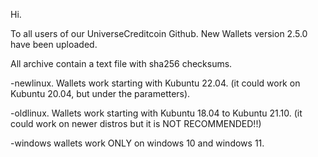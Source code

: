 ﻿
Hi.

To all users of our UniverseCreditcoin Github.
New Wallets version 2.5.0 have been uploaded.

All archive contain a text file with sha256 checksums.

-newlinux. Wallets work starting with Kubuntu 22.04. (it could work on Kubuntu 20.04, but under the parametters).

-oldlinux. Wallets work starting with Kubuntu 18.04 to Kubuntu 21.10. (it could work on newer distros but it is NOT RECOMMENDED!!)

-windows wallets work ONLY on windows 10 and windows 11.

